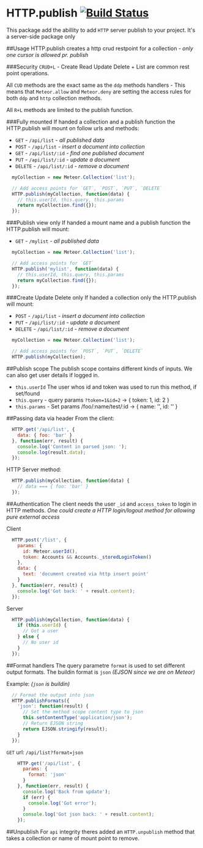 HTTP.publish [![Build Status](https://travis-ci.org/raix/Meteor-http-publish.png?branch=master)](https://travis-ci.org/raix/Meteor-http-publish)
============

This package add the abillity to add `HTTP` server publish to your project. It's a server-side package only

##Usage
HTTP.publish creates a http crud restpoint for a collection *- only one cursor is allowed pr. publish*

###Security
`CRUD+L` - Create Read Update Delete + List are common rest point operations.

All `CUD` methods are the exact same as the `ddp` methods handlers - This means that `Meteor.allow` and `Meteor.deny` are setting the access rules for both `ddp` and `http` collection methods.

All `R+L` methods are limited to the publish function.

###Fully mounted
If handed a collection and a publish function the HTTP.publish will mount on follow urls and methods:
* `GET` - `/api/list` *- all published data*
* `POST` - `/api/list` *- insert a document into collection*
* `GET` - `/api/list/:id` *- find one published document*
* `PUT` - `/api/list/:id` *- update a document*
* `DELETE` - `/api/list/:id` *- remove a document*

```js
  myCollection = new Meteor.Collection('list');

  // Add access points for `GET`, `POST`, `PUT`, `DELETE`
  HTTP.publish(myCollection, function(data) {
    // this.userId, this.query, this.params
    return myCollection.find({});
  });
```

###Publish view only
If handed a mount name and a publish function the HTTP.publish will mount:
* `GET` - `/mylist` *- all published data*

```js
  myCollection = new Meteor.Collection('list');

  // Add access points for `GET`
  HTTP.publish('mylist', function(data) {
    // this.userId, this.query, this.params
    return myCollection.find({});
  });
```

###Create Update Delete only
If handed a collection only the HTTP.publish will mount:
* `POST` - `/api/list` *- insert a document into collection*
* `PUT` - `/api/list/:id` *- update a document*
* `DELETE` - `/api/list/:id` *- remove a document*

```js
  myCollection = new Meteor.Collection('list');

  // Add access points for `POST`, `PUT`, `DELETE`
  HTTP.publish(myCollection);
```

##Publish scope
The publish scope contains different kinds of inputs. We can also get user details if logged in.


* `this.userId` The user whos id and token was used to run this method, if set/found
* `this.query` - query params `?token=1&id=2` -> { token: 1, id: 2 }
* `this.params` - Set params /foo/:name/test/:id -> { name: '', id: '' }

##Passing data via header
From the client:
```js
  HTTP.get('/api/list', {
    data: { foo: 'bar' }
  }, function(err, result) {
    console.log('Content in parsed json: ');
    console.log(result.data);
  });
```

HTTP Server method:
```js
  HTTP.publish(myCollection, function(data) {
    // data === { foo: 'bar' }
  });
```

##Authentication
The client needs the user `_id` and `access_token` to login in HTTP methods. *One could create a HTTP login/logout method for allowing pure external access*

Client
```js
  HTTP.post('/list', {
    params: {
      id: Meteor.userId(),
      token: Accounts && Accounts._storedLoginToken()
    },
    data: {
      text: 'document created via http insert point'
    }
  }, function(err, result) {
    console.log('Got back: ' + result.content);
  });
```

Server
```js
  HTTP.publish(myCollection, function(data) {
    if (this.userId) {
      // Got a user
    } else {
      // No user id
    }
  });
```

##Format handlers
The query parametre `format` is used to set different output formats. The buildin format is `json` *(EJSON since we are on Meteor)*

Example: *(`json` is buildin)*
```js
  // Format the output into json
  HTTP.publishFormats({
    'json': function(result) {
      // Set the method scope content type to json
      this.setContentType('application/json');
      // Return EJSON string
      return EJSON.stringify(result);
    }
  });
```

`GET` url: `/api/list?format=json`
```js
    HTTP.get('/api/list', {
      params: {
        format: 'json'
      }
    }, function(err, result) {
      console.log('Back from update');
      if (err) {
        console.log('Got error');
      }
      console.log('Got json back: ' + result.content);
    });
```

##Unpublish
For `api` integrity theres added an `HTTP.unpublish` method that takes a collection or name of mount point to remove.


